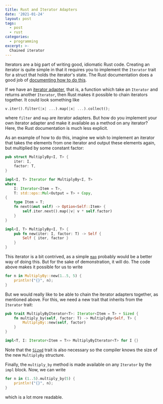 ```yaml
---
title: Rust and Iterator Adapters
date: '2021-01-24'
layout: post
tags:
  - post
  - rust
categories:
  - programming
excerpt: >-
  Chained iterator
---
```

Iterators are a big part of writing good, idiomatic Rust code. Creating an iterator is quite simple in that it requires you to implement the `Iterator` trait for a struct that holds the iterator's state. The Rust documentation does a good job of [documenting how to do this](https://doc.rust-lang.org/stable/std/iter/index.html#implementing-iterator).

If we have an [iterator adapter](https://doc.rust-lang.org/stable/std/iter/index.html#adapters), that is, a function which take an `Iterator` and returns another `Iterator`, then Rust makes it possible to chain iterators together. It could look something like

``` rust
v.iter().filter(|x| ...).map(|x| ...).collect();
```

where `filter` and `map` are iterator adapters. But how do you implement your own iterator adapter and make it available as a method on any iterator? Here, the Rust documentation is much less explicit.

As an example of how to do this, imagine we wish to implement an iterator that takes the elements from one iterator and output these elements again, but multiplied by some constant factor:

``` rust
pub struct MultiplyBy<I, T> {
    iter: I,
    factor: T,
}

impl<I, T> Iterator for MultiplyBy<I, T>
where
    I: Iterator<Item = T>,
    T: std::ops::Mul<Output = T> + Copy,
{
    type Item = T;
    fn next(&mut self) -> Option<Self::Item> {
        self.iter.next().map(|v| v * self.factor)
    }
}

impl<I, T> MultiplyBy<I, T> {
    pub fn new(iter: I, factor: T) -> Self {
        Self { iter, factor }
    }
}
```

This iterator is a bit contrived, as a simple [`map`](https://doc.rust-lang.org/stable/std/iter/trait.Iterator.html#method.map) probably would be a better way of doing this. But for the sake of demonstration, it will do. The code above makes it possible for us to write

``` rust
for n in MultiplyBy::new(1..5, 5) {
    println!("{}", n);
}
```

But we would really like to be able to chain the iterator adapters together, as mentioned above. For this, we need a new trait that inherits from the `Iterator` trait:

``` rust
pub trait MultiplyByIterator<T>: Iterator<Item = T> + Sized {
    fn multiply_by(self, factor: T) -> MultiplyBy<Self, T> {
        MultiplyBy::new(self, factor)
    }
}

impl<T, I: Iterator<Item = T>> MultiplyByIterator<T> for I {}
```

Note that the [`Sized`](https://doc.rust-lang.org/std/marker/trait.Sized.html) trait is also necessary so the compiler knows the size of the new `MultiplyBy` structure.

Finally, the `multiply_by` method is made available on any `Iterator` by the `impl` block. Now, we can write

``` rust
for n in (1..5).multiply_by(5) {
    println!("{}", n);
}
```

which is a lot more readable.

